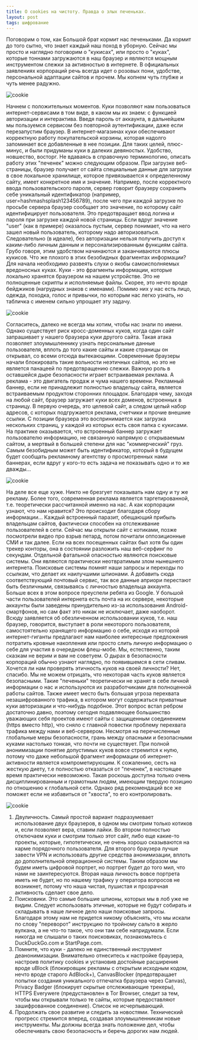 ```yaml
---
title: О cookies на чистоту. Правда о злых печеньках.
layout: post
tags: шифрование
---
```


<b class="bukvica"></b>Поговорим о том, как Большой брат кормит нас печеньками. Да кормит до того сытно, что знает каждый наш поход в уборную. Сейчас мы просто и наглядно поговорим о "кукисах", или просто о "куках", которые тоннами загружаются в наш браузер и являются мощным инструментом слежки за активностью в интернете. В официальных заявлениях корпораций речь всегда идет о розовых пони, удобстве, персональной адаптации сайтов и прочем. Мы копнем чуть глубже и чуть менее радужно.

![cookie](/images/about-cookies/0.jpg)

Начнем с положительных моментов. Куки позволяют нам пользоваться интернет-сервисами в том виде, в каком мы их знаем: с функцией авторизации и интерактива. Введя пароль от аккаунта, в дальнейшем мы пользуемся сервисом без повторной аутентификации, даже если перезапустим браузер. В интернет-магазинах куки обеспечивают корректную работу покупательской корзины, которая надолго запоминает все добавленные в нее позиции. Для таких целей, плюс-минус, и были придуманы куки в далеких девяностых. Удобство, новшество, восторг.
Не вдаваясь в справочную терминологию, описать работу этих "печенек" можно следующим образом. При загрузке веб-страницы, браузер получает от сайта специальные данные для загрузки в свое локальное хранилище, которое привязывается к определенному сайту, имеет конкретное имя и значение. Например, после корректного ввода пользовательского пароля, сервер говорит браузеру сохранить себе уникальный идентификатор (например, user=hashmashsplash123456789), после чего при каждой загрузке по просьбе сервера браузер сообщает это значение, по которому сайт идентифицирует пользователя. Это предотвращает ввод логина и пароля при загрузке каждой новой страницы. Если вдруг значение "user" (как в примере) оказалось пустым, сервер понимает, что на него зашел новый пользователь, которому надо авторизоваться. Следовательно (в идеале), без авторизации нельзя получить доступ к каким-либо личным данным и персонализированным функциям сайта. Грубо говоря, этим удобством начинаются и заканчиваются плюсы кукисов.
Что же плохого в этих безобидных фрагментах информации? Для начала необходимо развеять слухи о якобы самоисполняемых вредоносных куках. Куки - это фрагменты информации, которые локально хранятся браузером на нашем устройстве. Это не полноценные скрипты и исполняемые файлы. Скорее, это нечто вроде бейджиков (нагрудных знаков с именами). Помимо них у нас есть лицо, одежда, походка, голос и привычки, по которым нас легко узнать, но табличка с именем сильно упрощает эту задачу.

![cookie](/images/about-cookies/1.jpg)

Согласитесь, далеко не всегда мы хотим, чтобы нас знали по имени. Однако существует риск кросс-доменных куков, когда один сайт запрашивает у нашего браузера куки другого сайта. Такая атака позволяет злоумышленнику узнать персональные данные пользователя, вплоть до того какие сайты и какие страницы он открывал, со всеми отсюда вытекающими. Современные браузеры начали блокировать такие вольности неэтичных сайтов, но это не является панацеей по предотвращению слежки. Важную роль в оставшейся дыре безопасности играет встраиваемая реклама. А реклама - это двигатель продаж и чума нашего времени.
Рекламный баннер, если не принадлежит полностью владельцу сайта, является встраиваемым продуктом сторонних площадок. Благодаря чему, заходя на любой сайт, браузер загружает куки всех доменов, встроенных в страницу. В первую очередь, это целевой сайт, а следом целый набор адресов, с которых подгружается реклама, счетчики и прочие внешние ссылки. С позиции браузера это воспринимается как загрузка нескольких страниц, у каждой из которых есть своя папка с кукисами. На практике оказывается, что встроенный баннер загружает пользователю информацию, не связанную напрямую с открываемым сайтом, а мертвый в большей степени для нас "коммерческий" груз. Самым безобидным может быть идентификатор, который в будущем будет сообщать рекламному агентству о просмотренных нами баннерах, если вдруг у кого-то есть задача не показывать одно и то же дважды...

![cookie](/images/about-cookies/2.jpg)

На деле все еще хуже. Никто не брезгует показывать нам одну и ту же рекламу. Более того, современная реклама является таргетированной, т.е. теоретически рассчитанной именно на нас. А как корпорации узнают, что нам нравится? Это происходит благодаря сбору информации...
Каждый встроенный паразит, обещающий прибыль владельцам сайтов, фактически способен на отслеживание пользователей в сети. Сейчас мы открыли сайт с котиками, позже посмотрели видео про взрыв петард, потом почитали оппозиционные СМИ и так далее. Если на всех посещенных сайтах был хотя бы один трекер конторы, она в состоянии разложить наш веб-серфинг по секундам. Отдельной фатальной опасностью являются поисковые системы. Они являются практически неотвратимым злом нынешнего интернета. Поисковые системы помнят наши запросы и переходы по ссылкам, что делает их наилучшими шпионами. А добавить сюда соответствующий почтовый сервис, так все данные априори перестают быть безличными, связываясь с личностью владельца аккаунта. Больше всех в этом вопросе преуспели ребята из Google. У большой части пользователей интернета есть почта на их сервере, некоторые аккаунты были заведены принудительно из-за использования Android-смартфонов, но сам факт это никак не исключает, даже наоборот.
Всюду заявляется об обезличенном использовании куков, т.е. наш браузер, говорится, выступает в роли некоторого пользователя, самостоятельно хранящего информацию о себе, исходя из которой интернет-гиганты предлагают нам наиболее интересные предложения потратить кровные накопления или просто слить личную информацию о себе для участия в очередном флеш-мобе. Мы, естественно, таким сказкам не верим и вам не советуем. О дырах в безопасности корпораций обычно узнают наглядно, по появившемся в сети сливам. Хочется ли нам проверять этичность куков на своей личности? Нет, спасибо.
Мы не можем отрицать, что некоторая часть куков является безопасными. Такие "печеньки" теоретически не хранят в себе личной информации о нас и используются их разработчиками для полноценной работы сайтов. Также имеет место быть большая угроза перехвата незашифрованного трафика, в котором могут содержаться приватные куки авторизации и что-нибудь подобное. Этот вопрос встал ребром достаточно давно, поэтому сегодня подавляющее большинство уважающих себя проектов имеют сайты с защищенным соединением (https вместо http), что сняло с главной повестки проблему перехвата трафика между нами и веб-сервером. Несмотря на перечисленные глобальные меры безопасности, грань между опасными и безопасными куками настолько тонкая, что почти не существует. При полной анонимизации понятие допустимых куков вовсе стремится к нулю, потому что даже небольшой фрагмент информации об интернет-активности является компрометирующим.
К сожалению, сесть на жесткую диету, т.е полностью отказаться от "печенек", в настоящее время практически невозможно. Такая роскошь доступна только очень дисциплинированным и грамотным людям, имеющим твердую позицию по отношению к глобальной сети. Однако ряд рекомендаций все же поможет если не избавиться от "хвоста", то его контролировать.

![cookie](/images/about-cookies/3.jpg)

1. Двуличность. Самый простой вариант подразумевает использование двух браузеров, в одном мы смотрим только котиков и, если позволяет вера, ставим лайки. Во втором полностью отключаем куки и смотрим только этот сайт, либо еще какие-то проекты, которые, гипотетически, не очень хорошо сказываются на карме порядочного пользователя. Для второго браузера лучше завести VPN и использовать другие средства анонимизации, вплоть до дополнительной операционной системы. Таким образом мы будем иметь цифровой портрет, но портрет будет до того мил, что нами не заинтересуются. Вторая наша личность вовсе портрета иметь не будет, но по нашему трафику у оператора вопросов не возникнет, потому что наша чистая, пушистая и прозрачная активность сделает свое дело.
2. Поисковики. Это самые большие шпионы, которых мы в лоб уже не видим. Следует использовать этичные, которые не будут собирать и складывать в наше личное дело наши поисковые запросы. Благодаря этому нам не придется никому объяснять, что мы искали по слову "переворот" инструкцию по тройному сальто в жерло вулкана, а не что-то такое, что они там себе напридумали. Если никогда не слышали о таких поисковиках, познакомьтесь с DuckDuckGo.com и StartPage.com.
3. Помните, что куки - далеко не единственный инструмент деанонимизации. Внимательно отнеситесь к настройке браузера, настроив политику cookies и установив достойные расширения вроде uBlock (блокировщик рекламы с открытым исходным кодом, нечто вроде старого AdBlock+), CanvasBlocker (предотвращает попытки создания уникального отпечатка браузера через Canvas), Privacy Badger (блокирует скрытые отслеживающие трекеры), HTTPS Everywere (предустановлен в Tor Browser, следит за тем, чтобы мы открывали только те сайты, которые предоставляют зашифрованное соединение). Список не исчерпывающий.
4. Продолжать свое развитие и следить за новостями. Технический прогресс стремится вперед, создавая злоумышленникам новые инструменты. Мы должны всегда знать положение дел, чтобы обеспечивать свою безопасность и беречь дорогих нам людей.
